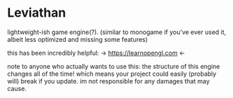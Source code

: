 # Leviathan
lightweight-ish game engine(?). (similar to monogame if you've ever used it, albeit less optimized and missing some features)

this has been incredibly helpful:
-> https://learnopengl.com <-

note to anyone who actually wants to use this: the structure of this engine changes all of the time! which means your project could easily (probably will) break if you update. im not responsible for any damages that may cause.
